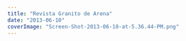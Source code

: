 ```yaml
---
title: "Revista Granito de Arena"
date: "2013-06-10"
coverImage: "Screen-Shot-2013-06-10-at-5.36.44-PM.png"
---
```



